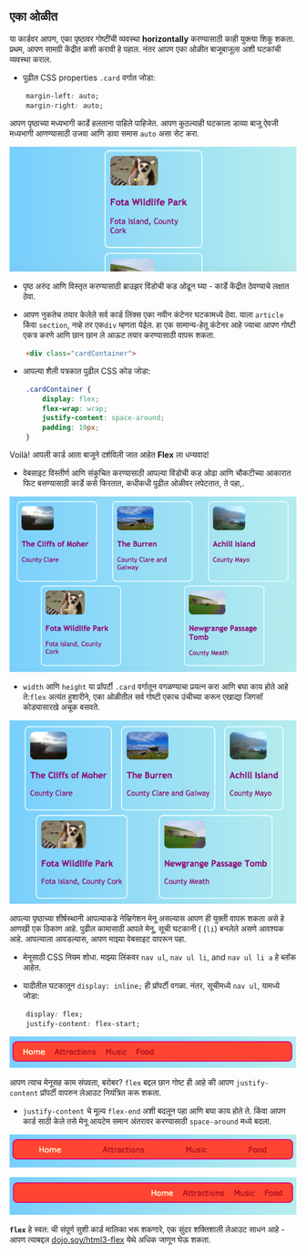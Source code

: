 ## एका ओळीत

या कार्डवर आपण, एका पृष्ठावर गोष्टींची व्यवस्था **horizontally** करण्यासाठी काही युक्त्या शिकू शकता. प्रथम, आपण सामग्री केंद्रीत कशी करावी हे पहाल. नंतर आपण एका ओळीत बाजूबाजूला अशी घटकांची व्यवस्था कराल.

+ पुढील CSS properties `.card` वर्गात जोडा:

```css
    margin-left: auto;
    margin-right: auto;
```

आपण पृष्ठाच्या मध्यभागी कार्डे हलताना पाहिले पाहिजेत. आपण कुठल्याही घटकाला डाव्या बाजू ऐवजी मध्यभागी आणण्यासाठी उजवा आणि डावा समास `auto` असा सेट करा.

![The cards appear in the middle instead of over to the left](images/marginAuto.png)

+ पृष्ठ अरुंद आणि विस्तृत करण्यासाठी ब्राउझर विंडोची कड ओढून घ्या - कार्डे केंद्रीत ठेवण्याचे लक्षात ठेवा.

+ आपण नुकतेच तयार केलेले सर्व कार्ड लिंक्स एका नवीन कंटेनर घटकामध्ये ठेवा. याला `article` किंवा `section`, नव्हे तर एक`div` म्हणता येईल. हा एक सामान्य-हेतू कंटेनर आहे ज्याचा आपण गोष्‍टी एकत्र करणे आणि छान छान ले आऊट तयार करण्यासाठी वापरू शकता.

```html
    <div class="cardContainer">
```

+ आपल्या शैली पत्रकात पुढील CSS कोड जोडा:

```css
    .cardContainer {
        display: flex;
        flex-wrap: wrap;
        justify-content: space-around;
        padding: 10px;
    }
```

Voilà! आपली कार्ड आता बाजूने दर्शविली जात आहेत **Flex** ला धन्यवाद!

+ वेबसाइट विस्तीर्ण आणि संकुचित करण्यासाठी आपल्या विंडोची कड ओढा आणि चौकटीच्या आकारात फिट बसण्यासाठी कार्डे कसे फिरतात, कधीकधी पुढील ओळीवर लपेटतात, ते पहा,.

![Cards arranged in two rows spaced evenly to fit the browser width](images/flexSideBySide.png)

+ `width` आणि `height` या प्रॉपर्टी `.card` वर्गातून वगळण्याचा प्रयत्न करा आणि बघा काय होते आहे ते:`flex` अत्यंत हुशारीने, एका ओळीतील सर्व गोष्टी एकाच उंचीच्या करून एखाद्या जिगसॉ कोड्यासारखे अचूक बसवते.

![Cards arranged side by side with automatic width](images/flexAutoWidths.png)

आपल्या पृष्ठाच्या शीर्षस्थानी आपल्याकडे नेव्हिगेशन मेनू असल्यास आपण ही युक्ती वापरू शकता असे हे आणखी एक ठिकाण आहे. पुढील कामासाठी आपले मेनू, सूची घटकानी ( (`li`) बनलेले असणे आवश्यक आहे. आपल्याला आवडल्यास, आपण माझ्या वेबसाइट वापरून पहा.

+ मेनूसाठी CSS नियम शोधा. माझ्या लिंकवर `nav ul`, `nav ul li`, and `nav ul li a` हे ब्लॉक आहेत.

+ यादीतील घटकातून `display: inline;` ही प्रॉपर्टी वगळा. नंतर, सूचीमध्ये `nav ul`, यामध्ये जोडा:

```css
    display: flex;
    justify-content: flex-start;
```

![Menu with items aligned to the left](images/flexMenuStart.png)

आपण त्याच मेनूसह काम संपवता, बरोबर? `flex` बद्दल छान गोष्ट ही आहे की आपण `justify-content` प्रॉपर्टी वापरुन लेआउट नियंत्रित करू शकता.

+ `justify-content` चे मूल्य `flex-end` अशी बदलून पहा आणि बघा काय होते ते. किंवा आपण कार्ड साठी केले तसे मेनू आयटेम समान अंतरावर करण्यासाठी `space-around` मध्ये बदला.

![Menu with items evenly spaced](images/flexMenuSpace.png)

![Menu with items aligned to the right](images/flexMenuEnd.png)

**`flex`** हे स्वत: ची संपूर्ण सुशी कार्ड मालिका भरू शकणारे, एक सुंदर शक्तिशाली लेआउट साधन आहे - आपण त्याबद्दल [dojo.soy/html3-flex](http://dojo.soy/html3-flex) येथे अधिक जाणून घेऊ शकता.